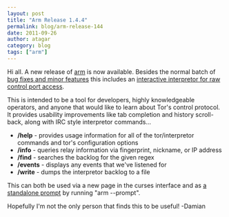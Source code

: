 ```yaml
---
layout: post
title: "Arm Release 1.4.4"
permalink: blog/arm-release-144
date: 2011-09-26
author: atagar
category: blog
tags: ["arm"]
---
```


Hi all. A new release of [arm](http://www.atagar.com/arm/) is now available. Besides the normal batch of [bug fixes and minor features](http://www.atagar.com/arm/releaseNotes.php#1.4.4) this includes an [interactive interpretor for raw control port access](http://www.atagar.com/arm/images/screenshot_interpretor_full.png).

This is intended to be a tool for developers, highly knowledgeable operators, and anyone that would like to learn about Tor's control protocol. It provides usability improvements like tab completion and history scroll-back, along with IRC style interpretor commands...

- **/help** - provides usage information for all of the tor/interpretor commands and tor's configuration options
- **/info** - queries relay information via fingerprint, nickname, or IP address
- **/find** - searches the backlog for the given regex
- **/events** - displays any events that we've listened for
- **/write** - dumps the interpretor backlog to a file

This can both be used via a new page in the curses interface and as
 [a standalone prompt](http://www.atagar.com/arm/images/screenshot_interpretorPrompt.png) by running "arm --prompt".

Hopefully I'm not the only person that finds this to be useful! -Damian

